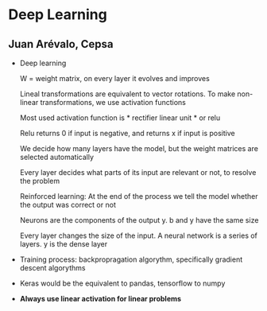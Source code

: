 # Deep Learning
## Juan Arévalo, Cepsa

* Deep learning

  W = weight matrix, on every layer it evolves and improves

  Lineal transformations are equivalent to vector rotations. To make non-linear transformations, we use activation functions
  
  Most used activation function is * rectifier linear unit * or relu
  
  Relu returns 0 if input is negative, and returns x if input is positive
  
  We decide how many layers have the model, but the weight matrices are selected automatically
  
  Every layer decides what parts of its input are relevant or not, to resolve the problem
  
  Reinforced learning: At the end of the process we tell the model whether the output was correct or not
  
  Neurons are the components of the output y. b and y have the same size
  
  Every layer changes the size of the input. A neural network is a series of layers. y is the dense layer
  
* Training process: backpropragation algorythm, specifically gradient descent algorythms

* Keras would be the equivalent to pandas, tensorflow to numpy

* **Always use linear activation for linear  problems**
